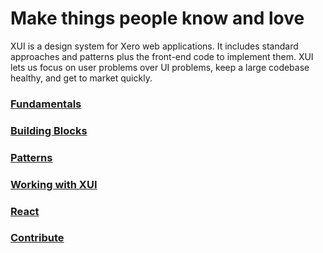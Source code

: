 <h1 class="ds-h0">Make things people know and love</h1>

<p class="ds-intro intro">
	XUI is a design system for Xero web applications. It includes standard approaches and patterns plus the front-end code to implement them. XUI lets us focus on user problems over UI problems, keep a large codebase healthy, and get to market quickly.
</p>

<div class="ds-tilegroup--home">
  <div class="ds-tile--home ds-tile--home-foundations">
    <a href="section-fundamentals.html">
      <h3 class="xui-heading-large">Fundamentals</h3>
    </a>
  </div>
  <div class="ds-tile--home ds-tile--home-building-blocks">
    <a href="section-building-blocks.html">
      <h3 class="xui-heading-large">Building Blocks</h3>
    </a>
  </div>
  <div class="ds-tile--home ds-tile--home-recipes">
    <a href="section-patterns.html">
      <h3 class="xui-heading-large">Patterns</h3>
    </a>
  </div>
	<div class="ds-tile--home ds-tile--home-getting-started">
    <a href="section-getting-started.html">
      <h3 class="xui-heading-large">Working with XUI</h3>
    </a>
  </div>
	<div class="ds-tile--home ds-tile--home-react">
    <a href="react/">
      <h3 class="xui-heading-large">React</h3>
    </a>
  </div>
  <div class="ds-tile--home ds-tile--home-contribute">
    <a href="section-feedback.html">
      <h3 class="xui-heading-large">Contribute</h3>
    </a>
  </div>
</div>
